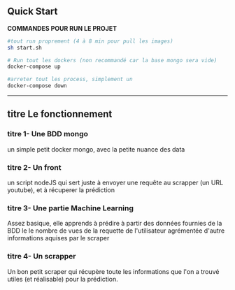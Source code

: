 ## Quick Start

__COMMANDES POUR RUN LE PROJET__

```bash
#tout run proprement (4 à 8 min pour pull les images)
sh start.sh 

# Run tout les dockers (non recommandé car la base mongo sera vide)
docker-compose up

#arreter tout les process, simplement un 
docker-compose down
```
----------------
## titre Le fonctionnement

### titre  1- Une BDD mongo

un simple petit docker mongo, avec la petite nuance des data

### titre  2- Un front

un script nodeJS qui sert juste à envoyer une requête au scrapper (un URL youtube), et à récuperer la prédiction

### titre  3- Une partie Machine Learning

Assez basique, elle apprends à prédire à partir des données fournies de la BDD le le nombre de vues de la requette de l'utilisateur agrémentée d'autre informations aquises par le scraper

### titre  4- Un scrapper

Un bon petit scraper qui récupère toute les informations que l'on a trouvé utiles (et réalisable) pour la prédiction.
